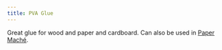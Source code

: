```yaml
---
title: PVA Glue
---
```


Great glue for wood and paper and cardboard. Can also be used in [Paper Maché](Paper-Maché.md).
